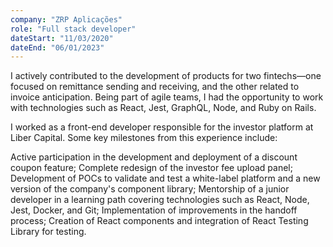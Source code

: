 ```yaml
---
company: "ZRP Aplicações"
role: "Full stack developer"
dateStart: "11/03/2020"
dateEnd: "06/01/2023"
---
```


I actively contributed to the development of products for two fintechs—one focused on remittance sending and receiving, and the other related to invoice anticipation. Being part of agile teams, I had the opportunity to work with technologies such as React, Jest, GraphQL, Node, and Ruby on Rails.

I worked as a front-end developer responsible for the investor platform at Liber Capital. Some key milestones from this experience include:

Active participation in the development and deployment of a discount coupon feature;
Complete redesign of the investor fee upload panel;
Development of POCs to validate and test a white-label platform and a new version of the company's component library;
Mentorship of a junior developer in a learning path covering technologies such as React, Node, Jest, Docker, and Git;
Implementation of improvements in the handoff process;
Creation of React components and integration of React Testing Library for testing.
